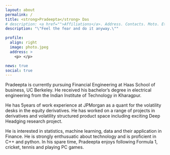 ```yaml
---
layout: about
permalink: /
title: <strong>Pradeepta</strong> Das
# description: <a href="">Affiliations</a>. Address. Contacts. Moto. Etc.
description: "\"Feel the fear and do it anyway.\""

profile:
  align: right
  image: photo.jpeg
  address: >
    <p> </p> 

news: true
social: true
---
```


<p>Pradeepta is currently pursuing Financial Engineering at Haas School of business, UC Berkeley. He received his bachelor’s degree in electrical engineering from the Indian Institute of Technology in Kharagpur.</p>

<p>He has 5years of work experience at JPMorgan as a quant for the volatility desks in the equity derivatives. He has worked on a range of projects in derivatives and volatility structured product space including exciting Deep Headging research project.</p>

<p>He is interested in statistics, machine learning, data and their application in Finance. He is strongly enthusuatic about technology and is proficient in C++ and python. In his spare time, Pradeepta enjoys following Formula 1, cricket, tennis and playing PC games. </p>